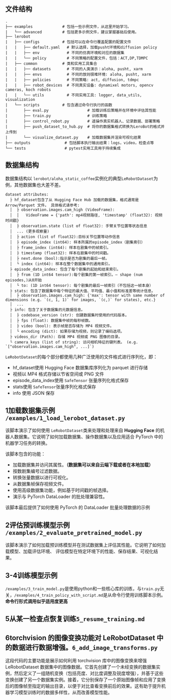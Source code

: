 
## 文件结构

```
.
├── examples             # 包括一些示例文件，从这里开始学习。
|   └── advanced         # 包括更多示例文件，建议掌握基础后使用。
├── lerobot
|   ├── configs          # 包括可以在命令行覆盖配置的配置文件
|   |   ├── default.yaml   # 默认选择，加载pusht环境和diffusion policy
|   |   ├── env            # 不同的仿真环境和对应的数据集
|   |   └── policy         # 不同策略的配置文件，包括：ACT,DP,TDMPC
|   ├── common           # 类和实用工具集合
|   |   ├── datasets       # 不同的人类演示：aloha, pusht, xarm
|   |   ├── envs           # 不同的放则很难环境: aloha, pusht, xarm
|   |   ├── policies       # 不同策略: act, diffusion, tdmpc
|   |   ├── robot_devices  # 不同真实设备: dynamixel motors, opencv cameras, koch robots
|   |   └── utils          # 不同实用工具: logger, data_utils, visualization
|   └── scripts          # 包含通过命令行执行的函数
|       ├── eval.py                 # 加载训练后策略并在环境中评估其性能
|       ├── train.py                # 训练策略
|       ├── control_robot.py        # 遥操作真实机器人、记录数据、部署策略
|       ├── push_dataset_to_hub.py  # 将你的数据集格式转换为LeroBot的格式并上传到
|       └── visualize_dataset.py    # 加载数据集并渲染可视化结果
├── outputs               # 包括脚本执行输出结果：logs，video，检查点等
└── tests                 # pytest实用工具用于持续集成
```

## 数据集结构
数据集结构以 ` lerobot/aloha_static_coffee `实例化的典型`LeRobotDataset`为例，其他数据集也大差不差。
```
dataset attributes:
  ├ hf_dataset包含了从 Hugging Face Hub 加载的数据集，格式通常是 Arrow/Parquet 文件。 具体格式请参考:
  │  ├ observation.images.cam_high (VideoFrame):
  │  │   VideoFrame = {'path': mp4视频路径, 'timestamp' (float32): 视频时间戳}
  │  ├ observation.state (list of float32): 手臂关节位置等状态信息
  │  ... (更多观察量)
  │  ├ action (list of float32):目标关节位置等动作信息
  │  ├ episode_index (int64): 样本所属的episode_index（剧集索引）
  │  ├ frame_index (int64): 样本在剧集中的帧索引。
  │  ├ timestamp (float32): 样本在剧集中的时间戳。
  │  ├ next.done (bool):指示是否为剧集的最后一帧。
  │  └ index (int64): 样本在整个数据集中的通用索引。
  ├ episode_data_index: 包含了每个剧集的起始和结束索引。
  │  ├ from (1D int64 tensor):每个剧集的第一帧索引。— shape (num episodes,)从0开始
  │  └ to: (1D int64 tensor): 每个剧集的最后一帧索引（不包括这一帧本身）
  ├ stats: 包含了数据集中每个特征的最大值、平均值、最小值和标准差等统计信息。
  │  ├ observation.images.cam_high: {'max': tensor with same number of dimensions (e.g. `(c, 1, 1)` for images, `(c,)` for states), etc.}
  │  ...
  ├ info: 包含了关于数据集的元数据信息。
  │  ├ codebase_version (str): 创建数据集时使用的代码版本。
  │  ├ fps (float): 数据集中帧的每秒帧数。
  │  ├ video (bool): 表示帧是否存储为 MP4 视频文件。
  │  └ encoding (dict): 如果存储为视频，则记录了编码选项。
  ├ videos_dir (Path): 存储 MP4 视频或 PNG 图像的目录。
  └ camera_keys (list of string): 访问相机特征的键列表。 (e.g. `["observation.images.cam_high", ...]`)
```
`LeRobotDataset`的每个部分都使用几种广泛使用的文件格式进行序列化，即：
- hf_dataset使用 Hugging Face 数据集库序列化为 parquet 进行存储
- 视频以 MP4 格式存储以节省空间或 PNG 文件
- episode_data_index使用 `SafeTensor` 张量序列化格式保存
- stats使用 `SafeTensor`张量序列化格式保存
- info 使用 JSON 保存


## 1加载数据集示例 `/examples/1_load_lerobot_dataset.py`
该脚本演示了如何使用 `LeRobotDataset`类来处理和处理来自 **Hugging Face** 的机器人数据集。它说明了如何加载数据集、操作数据集以及应用适合 PyTorch 中的机器学习任务的转换。

该脚本包含的功能：
- 加载数据集并访问其属性。__（数据集可以来自云端下载或者在本地加载）__
- 按数剧集编号过滤数据。
- 转换张量数据以进行可视化。
- 从数据集帧保存视频文件。
- 使用高级数据集功能，例如基于时间戳的帧选择。
- 演示与 PyTorch DataLoader 的批处理兼容性。

该脚本最后提供了如何使用 PyTorch 的 DataLoader 批量处理数据的示例

## 2评估预训练模型示例 `/examples/2_evaluate_pretrained_model.py`
该脚本演示了如何加载预训练模型并在测试数据集上评估其性能。它说明了如何加载模型、加载评估环境、
评估模型在特定环境下的性能、保存结果、可视化结果。

## 3-4训练模型示例 
`/examples/3_train_model.py`是使用python和一些核心库的训练，与`train.py`无关，`/examples/4_train_policy_with_script.md`是从命令行使用训练脚本示例。__命令行形式调用似乎适用度更高__

## 5从某一检查点恢复训练`5_resume_training.md`

## 6torchvision 的图像变换功能对 LeRobotDataset 中的数据进行数据增强。`6_add_image_transforms.py`
这段代码的主要功能是展示如何利用 torchvision 库中的图像变换来增强 LeRobotDataset 数据集中的图像数据。它首先创建了一个未经变换的数据集实例，然后定义了一组随机变换（包括亮度、对比度调整及锐度增强），并基于这些变换创建了另一个数据集实例。接着，它分别保存了一个原始图像帧和应用了变换后的图像帧至指定的输出目录，以便于对比查看变换前后的效果。这有助于提升机器学习模型训练时的数据多样性，从而改善模型性能。





